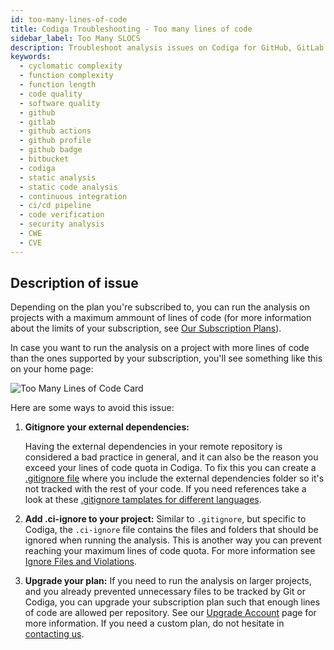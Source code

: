 ```yaml
---
id: too-many-lines-of-code
title: Codiga Troubleshooting - Too many lines of code
sidebar_label: Too Many SLOCS
description: Troubleshoot analysis issues on Codiga for GitHub, GitLab and Bitbucket and spot any security or vulnerability issue. Support for 12+ languages, start for free today.
keywords:
  - cyclomatic complexity
  - function complexity
  - function length
  - code quality
  - software quality
  - github
  - gitlab
  - github actions
  - github profile
  - github badge
  - bitbucket
  - codiga
  - static analysis
  - static code analysis
  - continuous integration
  - ci/cd pipeline
  - code verification
  - security analysis
  - CWE
  - CVE
---
```


## Description of issue

Depending on the plan you're subscribed to, you can run the analysis on projects with a maximum ammount of lines of code (for more information about the limits of your subscription, see [Our Subscription Plans](https://www.codiga.io/pricing)).

In case you want to run the analysis on a project with more lines of code than the ones supported by your subscription, you'll see something like this on your home page:

![Too Many Lines of Code Card](/img/troubleshooting/too-many-lines-of-code-card.png)

Here are some ways to avoid this issue:

1. **Gitignore your external dependencies:**

   Having the external dependencies in your remote repository is considered a bad practice in general, and it can also be the reason you exceed your lines of code quota in Codiga. To fix this you can create a [.gitignore file](https://git-scm.com/docs/gitignore) where you include the external dependencies folder so it's not tracked with the rest of your code.
   If you need references take a look at these [.gitignore tamplates for different languages](https://github.com/github/gitignore).

2. **Add .ci-ignore to your project:**
   Similar to `.gitignore`, but specific to Codiga, the `.ci-ignore` file contains the files and folders that should be ignored when running the analysis. This is another way you can prevent reaching your maximum lines of code quota. For more information see [Ignore Files and Violations](https://doc.codiga.io/docs/ignore-files/).

3. **Upgrade your plan:**
   If you need to run the analysis on larger projects, and you already prevented unnecessary files to be tracked by Git or Codiga, you can upgrade your subscription plan such that enough lines of code are allowed per repository. See our [Upgrade Account](https://app.codiga.io/account/upgrade) page for more information. If you need a custom plan, do not hesitate in [contacting us](https://codiga.io/contact-us/).
